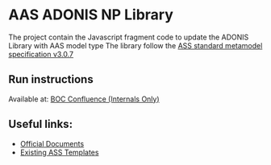 # AAS ADONIS NP Library

The project contain the Javascript fragment code to update the ADONIS Library with AAS model type
The library follow the [ASS standard metamodel specification v3.0.7](https://github.com/admin-shell-io/aas-specs/releases/tag/V3.0.7)

## Run instructions

Available at: [BOC Confluence (Internals Only)](https://confluence.boc-group.com/pages/viewpage.action?spaceKey=ADONIS141CUS&title=Metamodel+Fragment+Creation+Module#MetamodelFragmentCreationModule-notebooks)

## Useful links:
- [Official Documents](https://industrialdigitaltwin.org/en/content-hub/downloads)
- [Existing ASS Templates](https://industrialdigitaltwin.org/en/content-hub/submodels)